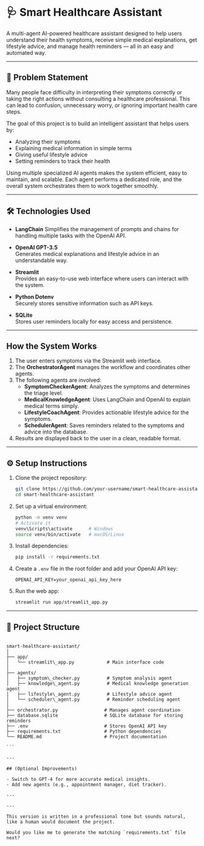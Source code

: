 # 🩺 Smart Healthcare Assistant

A multi-agent AI-powered healthcare assistant designed to help users understand their health symptoms, receive simple medical explanations, get lifestyle advice, and manage health reminders — all in an easy and automated way.

---

## 📝 Problem Statement

Many people face difficulty in interpreting their symptoms correctly or taking the right actions without consulting a healthcare professional. This can lead to confusion, unnecessary worry, or ignoring important health care steps.  

The goal of this project is to build an intelligent assistant that helps users by:
- Analyzing their symptoms
- Explaining medical information in simple terms
- Giving useful lifestyle advice
- Setting reminders to track their health

Using multiple specialized AI agents makes the system efficient, easy to maintain, and scalable. Each agent performs a dedicated role, and the overall system orchestrates them to work together smoothly.

---

## 🛠️ Technologies Used

- **LangChain** 
  Simplifies the management of prompts and chains for handling multiple tasks with the OpenAI API.

- **OpenAI GPT-3.5**  
  Generates medical explanations and lifestyle advice in an understandable way.

- **Streamlit**  
  Provides an easy-to-use web interface where users can interact with the system.

- **Python Dotenv**  
  Securely stores sensitive information such as API keys.

- **SQLite**  
  Stores user reminders locally for easy access and persistence.

---

##  How the System Works

1. The user enters symptoms via the Streamlit web interface.
2. The **OrchestratorAgent** manages the workflow and coordinates other agents.
3. The following agents are involved:
    - **SymptomCheckerAgent**: Analyzes the symptoms and determines the triage level.
    - **MedicalKnowledgeAgent**: Uses LangChain and OpenAI to explain medical terms simply.
    - **LifestyleCoachAgent**: Provides actionable lifestyle advice for the symptoms.
    - **SchedulerAgent**: Saves reminders related to the symptoms and advice into the database.
4. Results are displayed back to the user in a clean, readable format.

---

## ⚙️ Setup Instructions

1. Clone the project repository:
    ```bash
    git clone https://github.com/your-username/smart-healthcare-assistant.git
    cd smart-healthcare-assistant
    ```

2. Set up a virtual environment:
    ```bash
    python -m venv venv
    # Activate it
    venv\Scripts\activate      # Windows
    source venv/bin/activate   # macOS/Linux
    ```

3. Install dependencies:
    ```bash
    pip install -r requirements.txt
    ```

4. Create a `.env` file in the root folder and add your OpenAI API key:
    ```
    OPENAI_API_KEY=your_openai_api_key_here
    ```

5. Run the web app:
    ```bash
    streamlit run app/streamlit_app.py
    ```

---

## 📁 Project Structure

````

smart-healthcare-assistant/
│
├── app/
│   └── streamlit\_app.py            # Main interface code
│
├── agents/
│   ├── symptom\_checker.py          # Symptom analysis agent
│   ├── knowledge\_agent.py          # Medical knowledge generation agent
│   ├── lifestyle\_agent.py          # Lifestyle advice agent
│   └── scheduler\_agent.py          # Reminder scheduling agent
│
├── orchestrator.py                 # Manages agent coordination
├── database.sqlite                 # SQLite database for storing reminders
├── .env                            # Stores OpenAI API key
├── requirements.txt                # Python dependencies
└── README.md                       # Project documentation

```

---

## (Optional Improvements)

- Switch to GPT-4 for more accurate medical insights.
- Add new agents (e.g., appointment manager, diet tracker).

---

---

This version is written in a professional tone but sounds natural, like a human would document the project.

Would you like me to generate the matching `requirements.txt` file next?
